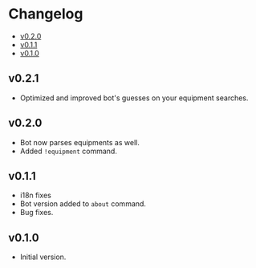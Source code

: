 # Changelog

- [v0.2.0](#v020)
- [v0.1.1](#v011)
- [v0.1.0](#v010)

## v0.2.1

- Optimized and improved bot's guesses on your equipment searches.

## v0.2.0

- Bot now parses equipments as well.
- Added `!equipment` command.

## v0.1.1

- i18n fixes
- Bot version added to `about` command.
- Bug fixes.

## v0.1.0

- Initial version.
